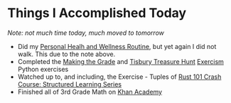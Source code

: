 # Things I Accomplished Today

_Note: not much time today, much moved to tomorrow_

- Did my [Personal Healh and Wellness Routine](../../routines/2024/personal-health-and-wellness-routine-2024-week-1.md), but yet again I did not walk. This due to the note above.
- Completed the [Making the Grade](https://exercism.org/tracks/python/exercises/making-the-grade) and [Tisbury Treasure Hunt](https://exercism.org/tracks/python/exercises/tisbury-treasure-hunt) [Exercism](https://exercism.org) Python exercises
- Watched up to, and including, the Exercise - Tuples of [Rust 101 Crash Course: Structured Learning Series](https://www.youtube.com/watch?v=lzKeecy4OmQ)
- Finished all of 3rd Grade Math on [Khan Academy](https://www.khanacademy.org)
